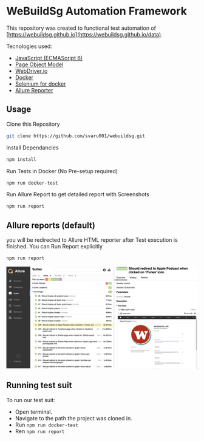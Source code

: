 # WeBuildSg Automation Framework



This repository was created to functional test automation of [https://webuildsg.github.io](https://webuildsg.github.io/data).

Tecnologies used:
- [JavaScript (ECMAScript 6)](http://es6-features.org/#Constants)
- [Page Object Model](https://medium.com/tech-tajawal/page-object-model-pom-design-pattern-f9588630800b)
- [WebDriver.io](https://webdriver.io)
- [Docker](https://docker.com)
- [Selenium for docker](https://github.com/SeleniumHQ/docker-selenium)
- [Allure Reporter](https://docs.qameta.io/allure/)



## Usage

Clone this Repository

```sh
git clone https://github.com/svaru001/webuildsg.git
```

Install Dependancies

```sh
npm install
```

Run Tests in Docker (No Pre-setup required)

```sh
npm run docker-test
```

Run Allure Report to get detailed report with Screenshots

```sh
npm run report
```
## Allure reports (default)

you will be redirected to Allure HTML reporter after Test execution is finished.
You can Run Report explicitly 
```sh
npm run report
```

![Allure Report Demo](data/demo/allure-reporter-demo.png)


## Running test suit

To run our test suit:
- Open terminal.
- Navigate to the path the project was cloned in.
- Run `npm run docker-test`
- Ren `npm run report`